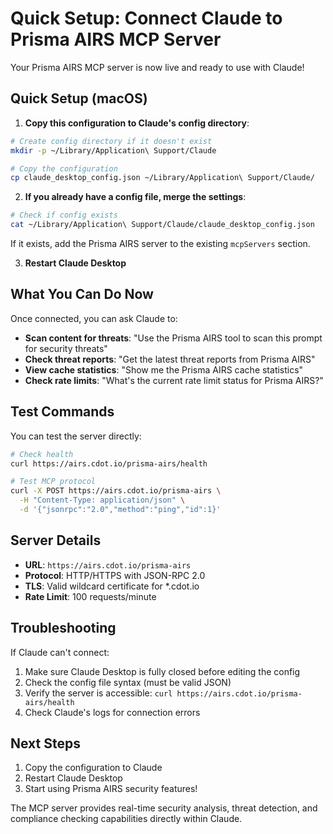 # Quick Setup: Connect Claude to Prisma AIRS MCP Server

Your Prisma AIRS MCP server is now live and ready to use with Claude!

## Quick Setup (macOS)

1. **Copy this configuration to Claude's config directory**:

```bash
# Create config directory if it doesn't exist
mkdir -p ~/Library/Application\ Support/Claude

# Copy the configuration
cp claude_desktop_config.json ~/Library/Application\ Support/Claude/
```

2. **If you already have a config file, merge the settings**:

```bash
# Check if config exists
cat ~/Library/Application\ Support/Claude/claude_desktop_config.json
```

If it exists, add the Prisma AIRS server to the existing `mcpServers` section.

3. **Restart Claude Desktop**

## What You Can Do Now

Once connected, you can ask Claude to:

- **Scan content for threats**: "Use the Prisma AIRS tool to scan this prompt for security threats"
- **Check threat reports**: "Get the latest threat reports from Prisma AIRS"
- **View cache statistics**: "Show me the Prisma AIRS cache statistics"
- **Check rate limits**: "What's the current rate limit status for Prisma AIRS?"

## Test Commands

You can test the server directly:

```bash
# Check health
curl https://airs.cdot.io/prisma-airs/health

# Test MCP protocol
curl -X POST https://airs.cdot.io/prisma-airs \
  -H "Content-Type: application/json" \
  -d '{"jsonrpc":"2.0","method":"ping","id":1}'
```

## Server Details

- **URL**: `https://airs.cdot.io/prisma-airs`
- **Protocol**: HTTP/HTTPS with JSON-RPC 2.0
- **TLS**: Valid wildcard certificate for \*.cdot.io
- **Rate Limit**: 100 requests/minute

## Troubleshooting

If Claude can't connect:

1. Make sure Claude Desktop is fully closed before editing the config
2. Check the config file syntax (must be valid JSON)
3. Verify the server is accessible: `curl https://airs.cdot.io/prisma-airs/health`
4. Check Claude's logs for connection errors

## Next Steps

1. Copy the configuration to Claude
2. Restart Claude Desktop
3. Start using Prisma AIRS security features!

The MCP server provides real-time security analysis, threat detection, and compliance checking capabilities directly within Claude.
